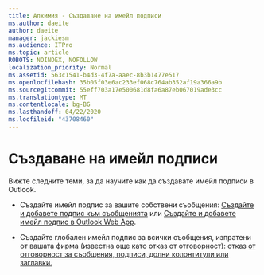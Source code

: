```yaml
---
title: Алхимия - Създаване на имейл подписи
ms.author: daeite
author: daeite
manager: jackiesm
ms.audience: ITPro
ms.topic: article
ROBOTS: NOINDEX, NOFOLLOW
localization_priority: Normal
ms.assetid: 563c1541-b4d3-4f7a-aaec-8b3b1477e517
ms.openlocfilehash: 35b05f03e6ac233ef068c764ab352af19a366a9b
ms.sourcegitcommit: 55eff703a17e500681d8fa6a87eb067019ade3cc
ms.translationtype: MT
ms.contentlocale: bg-BG
ms.lasthandoff: 04/22/2020
ms.locfileid: "43708460"
---
```

# <a name="create-email-signatures"></a>Създаване на имейл подписи

Вижте следните теми, за да научите как да създавате имейл подписи в Outlook.
  
- Създайте имейл подпис за вашите собствени съобщения: [Създайте и добавете подпис към съобщенията](https://support.office.com/article/8ee5d4f4-68fd-464a-a1c1-0e1c80bb27f2.aspx) или [Създайте и добавете имейл подпис в Outlook Web App](https://support.office.com/article/0f230564-11b9-4239-83de-f10cbe4dfdfc.aspx).
    
- Създайте глобален имейл подпис за всички съобщения, изпратени от вашата фирма (известна още като отказ от отговорност): отказ [от отговорност за съобщения, подписи, долни колонтитули или заглавки.](https://go.microsoft.com/fwlink/p/?linkid=391096)
    

